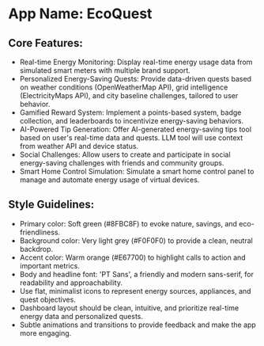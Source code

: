 # **App Name**: EcoQuest

## Core Features:

- Real-time Energy Monitoring: Display real-time energy usage data from simulated smart meters with multiple brand support.
- Personalized Energy-Saving Quests: Provide data-driven quests based on weather conditions (OpenWeatherMap API), grid intelligence (ElectricityMaps API), and city baseline challenges, tailored to user behavior.
- Gamified Reward System: Implement a points-based system, badge collection, and leaderboards to incentivize energy-saving behaviors.
- AI-Powered Tip Generation: Offer AI-generated energy-saving tips tool based on user's real-time data and quests. LLM tool will use context from weather API and device status.
- Social Challenges: Allow users to create and participate in social energy-saving challenges with friends and community groups.
- Smart Home Control Simulation: Simulate a smart home control panel to manage and automate energy usage of virtual devices.

## Style Guidelines:

- Primary color: Soft green (#8FBC8F) to evoke nature, savings, and eco-friendliness.
- Background color: Very light grey (#F0F0F0) to provide a clean, neutral backdrop.
- Accent color: Warm orange (#E67700) to highlight calls to action and important metrics.
- Body and headline font: 'PT Sans', a friendly and modern sans-serif, for readability and approachability.
- Use flat, minimalist icons to represent energy sources, appliances, and quest objectives.
- Dashboard layout should be clean, intuitive, and prioritize real-time energy data and personalized quests.
- Subtle animations and transitions to provide feedback and make the app more engaging.